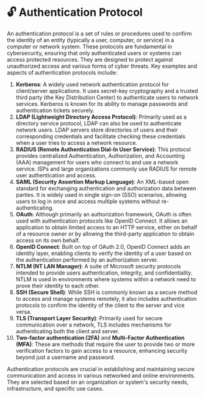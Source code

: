 # 🔓 Authentication Protocol

An authentication protocol is a set of rules or procedures used to confirm the identity of an entity (typically a user, computer, or service) in a computer or network system. These protocols are fundamental in cybersecurity, ensuring that only authenticated users or systems can access protected resources. They are designed to protect against unauthorized access and various forms of cyber threats. Key examples and aspects of authentication protocols include:

1. **Kerberos**: A widely used network authentication protocol for client/server applications. It uses secret-key cryptography and a trusted third party (the Key Distribution Center) to authenticate users to network services. Kerberos is known for its ability to manage passwords and authentication tickets securely.
2. **LDAP (Lightweight Directory Access Protocol)**: Primarily used as a directory service protocol, LDAP can also be used to authenticate network users. LDAP servers store directories of users and their corresponding credentials and facilitate checking these credentials when a user tries to access a network resource.
3. **RADIUS (Remote Authentication Dial-In User Service)**: This protocol provides centralized Authentication, Authorization, and Accounting (AAA) management for users who connect to and use a network service. ISPs and large organizations commonly use RADIUS for remote user authentication and access.
4. **SAML (Security Assertion Markup Language)**: An XML-based open standard for exchanging authentication and authorization data between parties. It is widely used in single sign-on (SSO) scenarios, allowing users to log in once and access multiple systems without re-authenticating.
5. **OAuth**: Although primarily an authorization framework, OAuth is often used with authentication protocols like OpenID Connect. It allows an application to obtain limited access to an HTTP service, either on behalf of a resource owner or by allowing the third-party application to obtain access on its own behalf.
6. **OpenID Connect**: Built on top of OAuth 2.0, OpenID Connect adds an identity layer, enabling clients to verify the identity of a user based on the authentication performed by an authorization server.
7. **NTLM (NT LAN Manager)**: A suite of Microsoft security protocols intended to provide users authentication, integrity, and confidentiality. NTLM is used in environments where systems within a network need to prove their identity to each other.
8. **SSH (Secure Shell)**: While SSH is commonly known as a secure method to access and manage systems remotely, it also includes authentication protocols to confirm the identity of the client to the server and vice versa.
9. **TLS (Transport Layer Security)**: Primarily used for secure communication over a network, TLS includes mechanisms for authenticating both the client and server.
10. **Two-factor authentication (2FA)** and **Multi-Factor Authentication (MFA)**: These are methods that require the user to provide two or more verification factors to gain access to a resource, enhancing security beyond just a username and password.

Authentication protocols are crucial in establishing and maintaining secure communication and access in various networked and online environments. They are selected based on an organization or system's security needs, infrastructure, and specific use cases.
